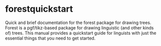 # forestquickstart
Quick and brief documentation for the forest package for drawing trees.
Forest is a pgf/tikz-based package for drawing linguistic (and other kinds of) trees. This manual provides a quickstart guide for linguists with just the essential things that you need to get started. 
